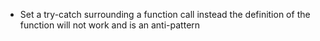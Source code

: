 * Set a try-catch surrounding a function call instead the definition of the function will not work and is an anti-pattern

